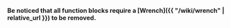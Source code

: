 __Be noticed that all function blocks require a [Wrench]({{ "/wiki/wrench" | relative_url }}) to be removed.__

